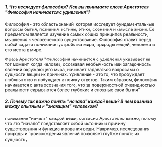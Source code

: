 ##### 1. Что исследует философия? Как вы понимаете слова Аристотеля "Философия начинается с удивления"?

Философия - это область знаний, которая исследует фундаментальные вопросы бытия, познания, истины, этики, сознания и смысла жизни. Ее предметом является изучение самых общих принципов реальности, мышления и человеческого существование. Философия ставит перед собой задачи понимания устройства мира, природы вещей, человека и его места в мире.

Фраза Аристотеля "Философия начинается с удивления указывает на тот момент, когда человек, осознавая необычность или загадочность явлений окружающего мира, начинает задаваться вопросами о сущности вещей их причинах. Удивление - это то, что пробуждает любопытство и побуждает к поиску ответов. Таким образом, философия начинается с акта осознания того, что за поверхностной очевидностью реальности скрываются более глубокие и сложные слои бытия"

##### 2.  Почему так важно понять "начала" каждой вещи? В чем разница между опытным и "знающим" человеком?

понимания "начала" каждой вещи, согласно Аристотелю важно, потому что это "начало" представляет собой источник и причину существования и функционирования вещи. Например, исследования природы и происхождения явлений позволяет глубже понять их сущность， 